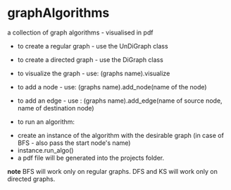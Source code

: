 # graphAlgorithms
a collection of graph algorithms - visualised in pdf



* to create a regular graph - use the UnDiGraph class
* to create a directed graph - use the DiGraph class
* to visualize the graph - use: (graphs name).visualize
* to add a node - use: (graphs name).add_node(name of the node)
* to add an edge - use : (graphs name).add_edge(name of source node, name of destination node)



* to run an algorithm:
- create an instance of the algorithm with the desirable graph (in case of BFS - also pass the start node's name)
- instance.run_algo()
- a pdf file will be generated into the projects folder.



****note****
BFS will work only on regular graphs.
DFS and KS will work only on directed graphs.
